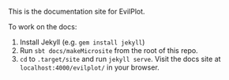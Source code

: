 This is the documentation site for EvilPlot.

To work on the docs:

1. Install Jekyll (e.g. `gem install jekyll`)
2. Run `sbt docs/makeMicrosite` from the root of this repo.
3. `cd` to `.target/site` and run `jekyll serve`. Visit the docs site at `localhost:4000/evilplot/` in your browser.